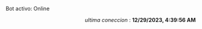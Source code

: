 <p>Bot activo: Online</p>
<p align="right"><i>ultima coneccion</i> : <b>12/29/2023, 4:39:56 AM</b></p>

